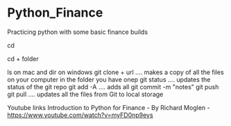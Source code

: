 # Python_Finance
Practicing python with some basic finance builds

cd

cd + folder

ls on mac and dir on windows
git clone + url .... makes a copy of all the files on your computer in the folder you have onep
git status .... updates the status of the git repo
git add -A .... adds all
git commit -m "notes"
git push
git pull .... updates all the files from Git to local storage

Youtube links
Introduction to Python for Finance - By Richard Moglen - https://www.youtube.com/watch?v=myFD0np9eys


